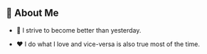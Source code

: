 ## 👧 About Me

- 🌱 I strive to become better than yesterday.

- ❤️ I do what I love and vice-versa is also true most of the time.




